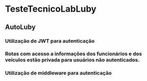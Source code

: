 # TesteTecnicoLabLuby

## AutoLuby
### Utilização de JWT para autenticação
### Rotas com acesso a informações dos funcionários e dos veículos estão privada para usuários não autenticados.
### Utilização de middleware para autenticação
